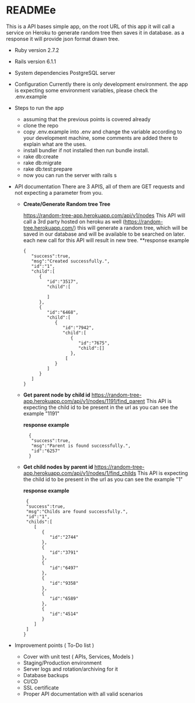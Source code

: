 # READMEe
This is a API bases simple app, on the root URL of this app it will call a service on Heroku to generate random tree then saves it in database. as a response it will provide json format drawn tree.

* Ruby version
  2.7.2
* Rails version
  6.1.1
* System dependencies
  PostgreSQL server
* Configuration
  Currently there is only development environment.
  the app is expecting some environment variables, please check the .env.example
   
* Steps to run the app
  - assuming that the previous points is covered already
  - clone the repo
  - copy .env.example into .env and change the variable according to your development machine, some comments are added there to explain what are the uses.
  - install bundler if not installed then run bundle install.
  - rake db:create
  - rake db:migrate
  - rake db:test:prepare
  - now you can run the server with rails s
   


* API documentation
There are 3 APIS, all of them are GET requests and not expecting a parameter from you.

  - **Create/Generate Random tree Tree**

    https://random-tree-app.herokuapp.com/api/v1/nodes
    This API will call a 3rd party hosted on heroku as well (https://random-tree.herokuapp.com/)
    this will generate a random tree, which will be saved in our database and will be available to be searched on later.
    each new call for this API will result in new tree.
    **response example

    ```
    {
       "success":true,
       "msg":"Created successfully.",
       "id":"1",
       "child":[
          {
             "id":"3517",
             "child":[

             ]
          },
          {
             "id":"6468",
             "child":[
                {
                   "id":"7942",
                   "child":[
                      {
                         "id":"7675",
                         "child":[]
                      },
                    [
                }
             ]
          }
       ]
    }
    ```
  
  - **Get parent node by child id**
    https://random-tree-app.herokuapp.com/api/v1/nodes/1191/find_parent
    This API is expecting the child id to be present in the url as you can see the example "1191"

    **response example**

    ```
      {
       "success":true,
       "msg":"Parent is found successfully.",
       "id":"6257"
      }
    ```

  - **Get child nodes by parent id**
    https://random-tree-app.herokuapp.com/api/v1/nodes/1/find_childs
    This API is expecting the child id to be present in the url as you can see the example "1"

     **response example**

      ```
       {
       "success":true,
       "msg":"Childs are found successfully.",
       "id":"1",
       "childs":[
          [
             {
                "id":"2744"
             },
             {
                "id":"3791"
             },
             {
                "id":"6497"
             },
             {
                "id":"9358"
             },
             {
                "id":"6589"
             },
             {
                "id":"4514"
             }
          ]
       ]
      }
      ```
 
  

* Improvement points ( To-Do list )
  - Cover with unit test ( APIs, Services, Models )
  - Staging/Production environment
  - Server logs and rotation/archiving for it
  - Database backups
  - CI/CD  
  - SSL certificate
  - Proper API documentation with all valid scenarios
  
  
